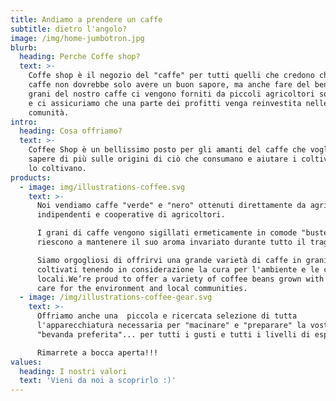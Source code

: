 ```yaml
---
title: Andiamo a prendere un caffe
subtitle: dietro l'angolo?
image: /img/home-jumbotron.jpg
blurb:
  heading: Perche Coffe shop?
  text: >-
    Coffe shop è il negozio del "caffe" per tutti quelli che credono che un buon
    caffe non dovrebbe solo avere un buon sapore, ma anche fare del bene . I
    grani del nostro caffe ci vengono forniti da piccoli agricoltori sostenibili
    e ci assicuriamo che una parte dei profitti venga reinvestita nelle loro
    comunità.
intro:
  heading: Cosa offriamo?
  text: >-
    Coffee Shop è un bellissimo posto per gli amanti del caffe che vogliono
    sapere di più sulle origini di ciò che consumano e aiutare i coltivatori che
    lo coltivano. 
products:
  - image: img/illustrations-coffee.svg
    text: >-
      Noi vendiamo caffe "verde" e "nero" ottenuti direttamente da agricoltori
      indipendenti e cooperative di agricoltori.

      I grani di caffe vengono sigillati ermeticamente in comode "buste" che
      riescono a mantenere il suo aroma invariato durante tutto il tragitto.

      Siamo orgogliosi di offrirvi una grande varietà di caffe in grani
      coltivati tenendo in considerazione la cura per l'ambiente e le ccomunità
      locali.We’re proud to offer a variety of coffee beans grown with great
      care for the environment and local communities.
  - image: /img/illustrations-coffee-gear.svg
    text: >-
      Offriamo anche una  piccola e ricercata selezione di tutta
      l'apparecchiatura necessaria per "macinare" e "preparare" la vostra
      "bevanda preferita"... per tutti i gusti e tutti i livelli di esperienza.

      Rimarrete a bocca aperta!!!
values:
  heading: I nostri valori
  text: 'Vieni da noi a scoprirlo :)'
---
```


